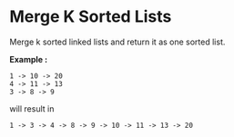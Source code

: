 # Merge K Sorted Lists
Merge k sorted linked lists and return it as one sorted list.

**Example :**

```
1 -> 10 -> 20
4 -> 11 -> 13
3 -> 8 -> 9

```

will result in

```
1 -> 3 -> 4 -> 8 -> 9 -> 10 -> 11 -> 13 -> 20

```

